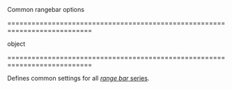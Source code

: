 <!--**
/*-------------------------------------------
    Auto-generated file. Do not modify.
-------------------------------------------

**-->
<!--d-->Common rangebar options<!--/d-->
===========================================================================
<!--type-->object<!--/type-->
===========================================================================

<!--shortDescription-->
Defines common settings for all [*range bar* series](/Documentation/ApiReference/Data_Visualization_Widgets/dxChart/Series_Types/RangeBarSeries/).
<!--/shortDescription-->

<!--fullDescription-->

<!--/fullDescription-->